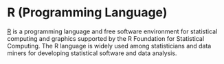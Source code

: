 # R (Programming Language)

[R](https://www.r-project.org/about.html) is a programming language and free software environment for statistical computing and graphics supported by the R Foundation for Statistical Computing. The R language is widely used among statisticians and data miners for developing statistical software and data analysis.
